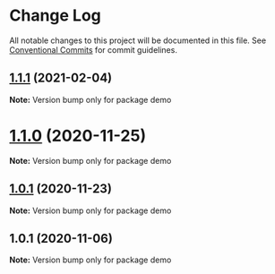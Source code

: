 # Change Log

All notable changes to this project will be documented in this file.
See [Conventional Commits](https://conventionalcommits.org) for commit guidelines.

## [1.1.1](https://github.com/styxlab/gatsby-theme-try-ghost/compare/demo@1.1.0...demo@1.1.1) (2021-02-04)

**Note:** Version bump only for package demo





# [1.1.0](https://github.com/styxlab/gatsby-theme-try-ghost/compare/demo@1.0.1...demo@1.1.0) (2020-11-25)

**Note:** Version bump only for package demo





## [1.0.1](https://github.com/styxlab/gatsby-theme-try-ghost/compare/demo@1.0.1...demo@1.0.1) (2020-11-23)

**Note:** Version bump only for package demo





## 1.0.1 (2020-11-06)

**Note:** Version bump only for package demo
